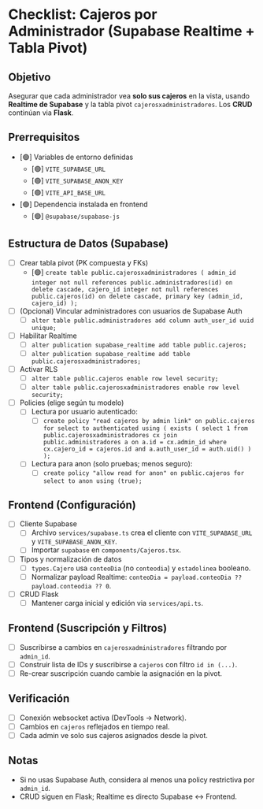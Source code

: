 # Checklist: Cajeros por Administrador (Supabase Realtime + Tabla Pivot)

## Objetivo
Asegurar que cada administrador vea **solo sus cajeros** en la vista, usando **Realtime de Supabase** y la tabla pivot `cajerosxadministradores`. Los **CRUD** continúan via **Flask**.

## Prerrequisitos
- [🟢] Variables de entorno definidas
  - [🟢] `VITE_SUPABASE_URL`
  - [🟢] `VITE_SUPABASE_ANON_KEY`
  - [🟢] `VITE_API_BASE_URL`
- [🟢] Dependencia instalada en frontend
  - [🟢] `@supabase/supabase-js`

## Estructura de Datos (Supabase)
- [ ] Crear tabla pivot (PK compuesta y FKs)
  - [🟢] `create table public.cajerosxadministradores (
      admin_id integer not null references public.administradores(id) on delete cascade,
      cajero_id integer not null references public.cajeros(id) on delete cascade,
      primary key (admin_id, cajero_id)
    );`
- [ ] (Opcional) Vincular administradores con usuarios de Supabase Auth
  - [ ] `alter table public.administradores add column auth_user_id uuid unique;`
- [ ] Habilitar Realtime
  - [ ] `alter publication supabase_realtime add table public.cajeros;`
  - [ ] `alter publication supabase_realtime add table public.cajerosxadministradores;`
- [ ] Activar RLS
  - [ ] `alter table public.cajeros enable row level security;`
  - [ ] `alter table public.cajerosxadministradores enable row level security;`
- [ ] Policies (elige según tu modelo)
  - [ ] Lectura por usuario autenticado:
    - [ ] `create policy "read cajeros by admin link" on public.cajeros for select to authenticated using (
            exists (
              select 1 from public.cajerosxadministradores cx
              join public.administradores a on a.id = cx.admin_id
              where cx.cajero_id = cajeros.id and a.auth_user_id = auth.uid()
            )
          );`
  - [ ] Lectura para anon (solo pruebas; menos seguro):
    - [ ] `create policy "allow read for anon" on public.cajeros for select to anon using (true);`

## Frontend (Configuración)
- [ ] Cliente Supabase
  - [ ] Archivo `services/supabase.ts` crea el cliente con `VITE_SUPABASE_URL` y `VITE_SUPABASE_ANON_KEY`.
  - [ ] Importar `supabase` en `components/Cajeros.tsx`.
- [ ] Tipos y normalización de datos
  - [ ] `types.Cajero` usa `conteoDia` (no `conteodia`) y `estadolinea` booleano.
  - [ ] Normalizar payload Realtime: `conteoDia = payload.conteoDia ?? payload.conteodia ?? 0`.
- [ ] CRUD Flask
  - [ ] Mantener carga inicial y edición via `services/api.ts`.

## Frontend (Suscripción y Filtros)
- [ ] Suscribirse a cambios en `cajerosxadministradores` filtrando por `admin_id`.
- [ ] Construir lista de IDs y suscribirse a `cajeros` con filtro `id in (...)`.
- [ ] Re-crear suscripción cuando cambie la asignación en la pivot.

## Verificación
- [ ] Conexión websocket activa (DevTools → Network).
- [ ] Cambios en `cajeros` reflejados en tiempo real.
- [ ] Cada admin ve solo sus cajeros asignados desde la pivot.

## Notas
- Si no usas Supabase Auth, considera al menos una policy restrictiva por `admin_id`.
- CRUD siguen en Flask; Realtime es directo Supabase ↔ Frontend.